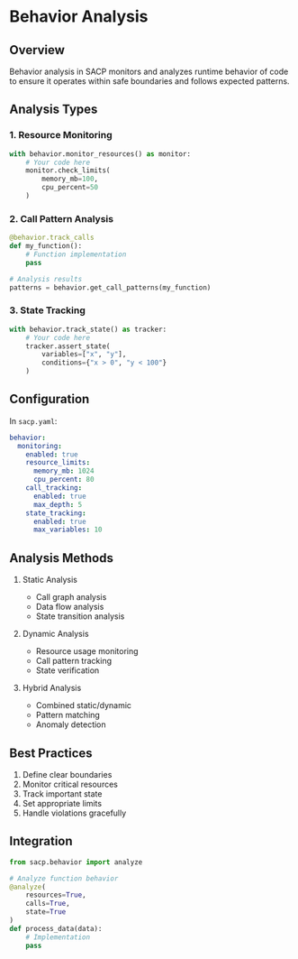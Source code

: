 # Behavior Analysis

## Overview

Behavior analysis in SACP monitors and analyzes runtime behavior of code to ensure it operates within safe boundaries and follows expected patterns.

## Analysis Types

### 1. Resource Monitoring

```python
with behavior.monitor_resources() as monitor:
    # Your code here
    monitor.check_limits(
        memory_mb=100,
        cpu_percent=50
    )
```

### 2. Call Pattern Analysis

```python
@behavior.track_calls
def my_function():
    # Function implementation
    pass

# Analysis results
patterns = behavior.get_call_patterns(my_function)
```

### 3. State Tracking

```python
with behavior.track_state() as tracker:
    # Your code here
    tracker.assert_state(
        variables=["x", "y"],
        conditions={"x > 0", "y < 100"}
    )
```

## Configuration

In `sacp.yaml`:

```yaml
behavior:
  monitoring:
    enabled: true
    resource_limits:
      memory_mb: 1024
      cpu_percent: 80
    call_tracking:
      enabled: true
      max_depth: 5
    state_tracking:
      enabled: true
      max_variables: 10
```

## Analysis Methods

1. Static Analysis
   - Call graph analysis
   - Data flow analysis
   - State transition analysis

2. Dynamic Analysis
   - Resource usage monitoring
   - Call pattern tracking
   - State verification

3. Hybrid Analysis
   - Combined static/dynamic
   - Pattern matching
   - Anomaly detection

## Best Practices

1. Define clear boundaries
2. Monitor critical resources
3. Track important state
4. Set appropriate limits
5. Handle violations gracefully

## Integration

```python
from sacp.behavior import analyze

# Analyze function behavior
@analyze(
    resources=True,
    calls=True,
    state=True
)
def process_data(data):
    # Implementation
    pass
```
